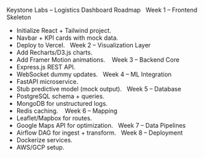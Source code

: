 Keystone Labs – Logistics Dashboard Roadmap
 
Week 1 – Frontend Skeleton
- Initialize React + Tailwind project.
- Navbar + KPI cards with mock data.
- Deploy to Vercel.
 
Week 2 – Visualization Layer
- Add Recharts/D3.js charts.
- Add Framer Motion animations.
 
 Week 3 – Backend Core
- Express.js REST API.
- WebSocket dummy updates.
 
Week 4 – ML Integration
- FastAPI microservice.
- Stub predictive model (mock output).
 
Week 5 – Database
- PostgreSQL schema + queries.
- MongoDB for unstructured logs.
- Redis caching.
 
 Week 6 – Mapping
- Leaflet/Mapbox for routes.
- Google Maps API for optimization.
 
Week 7 – Data Pipelines
- Airflow DAG for ingest + transform.
 
Week 8 – Deployment
- Dockerize services.
- AWS/GCP setup.
